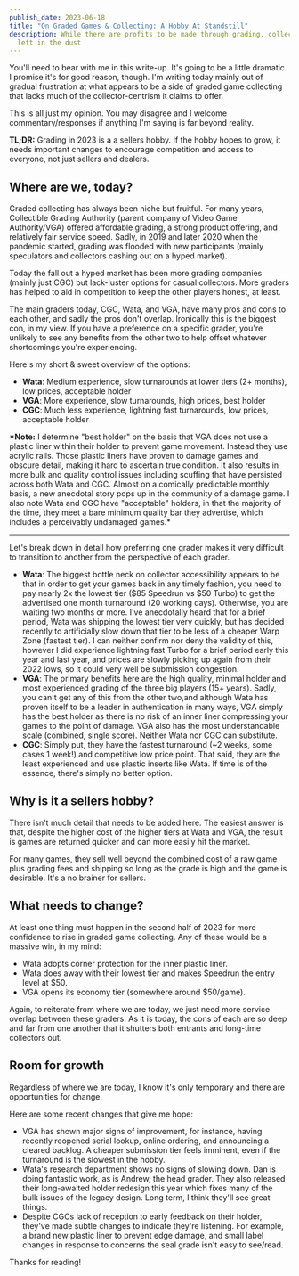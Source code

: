 ```yaml
---
publish_date: 2023-06-18
title: "On Graded Games & Collecting: A Hobby At Standstill"
description: While there are profits to be made through grading, collectors are
  left in the dust
---
```

You'll need to bear with me in this write-up. It's going to be a little dramatic. I promise it's for good reason, though. I'm writing today mainly out of gradual frustration at what appears to be a side of graded game collecting that lacks much of the collector-centrism it claims to offer.

This is all just my opinion. You may disagree and I welcome commentary/responses if anything I'm saying is far beyond reality.

**TL;DR:** Grading in 2023 is a a sellers hobby. If the hobby hopes to grow, it needs important changes to encourage competition and access to everyone, not just sellers and dealers.

## Where are we, today?

Graded collecting has always been niche but fruitful. For many years, Collectible Grading Authority (parent company of Video Game Authority/VGA) offered affordable grading, a strong product offering, and relatively fair service speed. Sadly, in 2019 and later 2020 when the pandemic started, grading was flooded with new participants (mainly speculators and collectors cashing out on a hyped market).

Today the fall out a hyped market has been more grading companies (mainly just CGC) but lack-luster options for casual collectors. More graders has helped to aid in competition to keep the other players honest, at least.

The main graders today, CGC, Wata, and VGA, have many pros and cons to each other, and sadly the pros don't overlap. Ironically this is the biggest con, in my view. If you have a preference on a specific grader, you're unlikely to see any benefits from the other two to help offset whatever shortcomings you're experiencing.

Here's my short & sweet overview of the options:

* **Wata**: Medium experience, slow turnarounds at lower tiers (2+ months), low prices, acceptable holder
* **VGA**: More experience, slow turnarounds, high prices, best holder
* **CGC**: Much less experience, lightning fast turnarounds, low prices, acceptable holder

**\*Note:** I determine "best holder" on the basis that VGA does not use a plastic liner within their holder to prevent game movement. Instead they use acrylic rails. Those plastic liners have proven to damage games and obscure detail, making it hard to ascertain true condition. It also results in more bulk and quality control issues including scuffing that have persisted across both Wata and CGC. Almost on a comically predictable monthly basis, a new anecdotal story pops up in the community of a damage game. I also note Wata and CGC have "acceptable" holders, in that the majority of the time, they meet a bare minimum quality bar they advertise, which includes a perceivably undamaged games.*

- - -

Let's break down in detail how preferring one grader makes it very difficult to transition to another from the perspective of each grader.

* **Wata**: The biggest bottle neck on collector accessibility appears to be that in order to get your games back in any timely fashion, you need to pay nearly 2x the lowest tier ($85 Speedrun vs $50 Turbo) to get the advertised one month turnaround (20 working days). Otherwise, you are waiting two months or more. I've anecdotally heard that for a brief period, Wata was shipping the lowest tier very quickly, but has decided recently to artificially slow down that tier to be less of a cheaper Warp Zone (fastest tier). I can neither confirm nor deny the validity of this, however I did experience lightning fast Turbo for a brief period early this year and last year, and prices are slowly picking up again from their 2022 lows, so it could very well be submission congestion.
* **VGA**: The primary benefits here are the high quality, minimal holder and most experienced grading of the three big players (15+ years). Sadly, you can't get any of this from the other two,and although Wata has proven itself to be a leader in authentication in many ways, VGA simply has the best holder as there is no risk of an inner liner compressing your games to the point of damage. VGA also has the most understandable scale (combined, single score). Neither Wata nor CGC can substitute. 
* **CGC**: Simply put, they have the fastest turnaround (~2 weeks, some cases 1 week!) and competitive low price point. That said, they are the least experienced and use plastic inserts like Wata. If time is of the essence, there's simply no better option.

## Why is it a sellers hobby?

There isn't much detail that needs to be added here. The easiest answer is that, despite the higher cost of the higher tiers at Wata and VGA, the result is games are returned quicker and can more easily hit the market. 

For many games, they sell well beyond the combined cost of a raw game plus grading fees and shipping so long as the grade is high and the game is desirable. It's a no brainer for sellers.

## What needs to change?

At least one thing must happen in the second half of 2023 for more confidence to rise in graded game collecting. Any of these would be a massive win, in my mind:

* Wata adopts corner protection for the inner plastic liner.
* Wata does away with their lowest tier and makes Speedrun the entry level at $50.
* VGA opens its economy tier (somewhere around $50/game).

Again, to reiterate from where we are today, we just need more service overlap between these graders. As it is today, the cons of each are so deep and far from one another that it shutters both entrants and long-time collectors out.

## Room for growth

Regardless of where we are today, I know it's only temporary and there are opportunities for change.

Here are some recent changes that give me hope:

* VGA has shown major signs of improvement, for instance, having recently reopened serial lookup, online ordering, and announcing a cleared backlog. A cheaper submission tier feels imminent, even if the turnaround is the slowest in the hobby.
* Wata's research department shows no signs of slowing down. Dan is doing fantastic work, as is Andrew, the head grader. They also released their long-awaited holder redesign this year which fixes many of the bulk issues of the legacy design. Long term, I think they'll see great things.
* Despite CGCs lack of reception to early feedback on their holder, they've made subtle changes to indicate they're listening. For example, a brand new plastic liner to prevent edge damage, and small label changes in response to concerns the seal grade isn't easy to see/read. 

Thanks for reading!